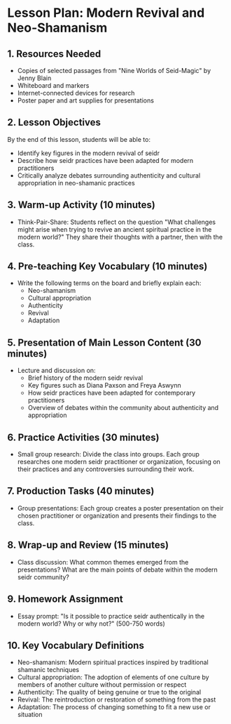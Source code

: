 # Lesson Plan: Modern Revival and Neo-Shamanism

## 1. Resources Needed

- Copies of selected passages from "Nine Worlds of Seid-Magic" by Jenny Blain
- Whiteboard and markers
- Internet-connected devices for research
- Poster paper and art supplies for presentations

## 2. Lesson Objectives

By the end of this lesson, students will be able to:
- Identify key figures in the modern revival of seidr
- Describe how seidr practices have been adapted for modern practitioners
- Critically analyze debates surrounding authenticity and cultural appropriation in neo-shamanic practices

## 3. Warm-up Activity (10 minutes)

- Think-Pair-Share: Students reflect on the question "What challenges might arise when trying to revive an ancient spiritual practice in the modern world?" They share their thoughts with a partner, then with the class.

## 4. Pre-teaching Key Vocabulary (10 minutes)

- Write the following terms on the board and briefly explain each:
  - Neo-shamanism
  - Cultural appropriation
  - Authenticity
  - Revival
  - Adaptation

## 5. Presentation of Main Lesson Content (30 minutes)

- Lecture and discussion on:
  - Brief history of the modern seidr revival
  - Key figures such as Diana Paxson and Freya Aswynn
  - How seidr practices have been adapted for contemporary practitioners
  - Overview of debates within the community about authenticity and appropriation

## 6. Practice Activities (30 minutes)

- Small group research: Divide the class into groups. Each group researches one modern seidr practitioner or organization, focusing on their practices and any controversies surrounding their work.

## 7. Production Tasks (40 minutes)

- Group presentations: Each group creates a poster presentation on their chosen practitioner or organization and presents their findings to the class.

## 8. Wrap-up and Review (15 minutes)

- Class discussion: What common themes emerged from the presentations? What are the main points of debate within the modern seidr community?

## 9. Homework Assignment

- Essay prompt: "Is it possible to practice seidr authentically in the modern world? Why or why not?" (500-750 words)

## 10. Key Vocabulary Definitions

- Neo-shamanism: Modern spiritual practices inspired by traditional shamanic techniques
- Cultural appropriation: The adoption of elements of one culture by members of another culture without permission or respect
- Authenticity: The quality of being genuine or true to the original
- Revival: The reintroduction or restoration of something from the past
- Adaptation: The process of changing something to fit a new use or situation